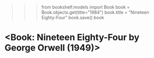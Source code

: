 
>>> from bookshelf.models import Book
>>> book = Book.objects.get(title="1984")
>>> book.title = "Nineteen Eighty-Four"
>>> book.save()
>>> book
# <Book: Nineteen Eighty-Four by George Orwell (1949)>